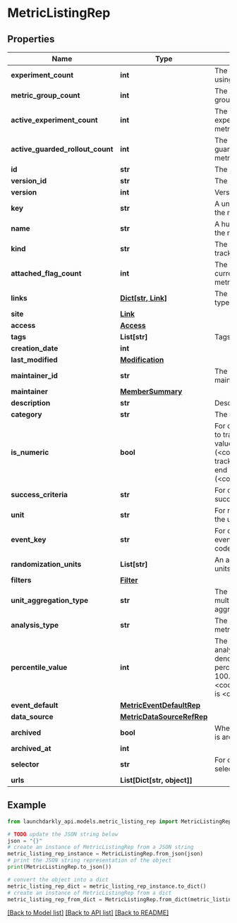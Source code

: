 # MetricListingRep


## Properties

Name | Type | Description | Notes
------------ | ------------- | ------------- | -------------
**experiment_count** | **int** | The number of experiments using this metric | [optional] 
**metric_group_count** | **int** | The number of metric groups using this metric | [optional] 
**active_experiment_count** | **int** | The number of active experiments using this metric | [optional] 
**active_guarded_rollout_count** | **int** | The number of active guarded rollouts using this metric | [optional] 
**id** | **str** | The ID of this metric | 
**version_id** | **str** | The version ID of the metric | 
**version** | **int** | Version of the metric | [optional] 
**key** | **str** | A unique key to reference the metric | 
**name** | **str** | A human-friendly name for the metric | 
**kind** | **str** | The kind of event the metric tracks | 
**attached_flag_count** | **int** | The number of feature flags currently attached to this metric | [optional] 
**links** | [**Dict[str, Link]**](Link.md) | The location and content type of related resources | 
**site** | [**Link**](Link.md) |  | [optional] 
**access** | [**Access**](Access.md) |  | [optional] 
**tags** | **List[str]** | Tags for the metric | 
**creation_date** | **int** |  | 
**last_modified** | [**Modification**](Modification.md) |  | [optional] 
**maintainer_id** | **str** | The ID of the member who maintains this metric | [optional] 
**maintainer** | [**MemberSummary**](MemberSummary.md) |  | [optional] 
**description** | **str** | Description of the metric | [optional] 
**category** | **str** | The category of the metric | [optional] 
**is_numeric** | **bool** | For custom metrics, whether to track numeric changes in value against a baseline (&lt;code&gt;true&lt;/code&gt;) or to track a conversion when an end user takes an action (&lt;code&gt;false&lt;/code&gt;). | [optional] 
**success_criteria** | **str** | For custom metrics, the success criteria | [optional] 
**unit** | **str** | For numeric custom metrics, the unit of measure | [optional] 
**event_key** | **str** | For custom metrics, the event key to use in your code | [optional] 
**randomization_units** | **List[str]** | An array of randomization units allowed for this metric | [optional] 
**filters** | [**Filter**](Filter.md) |  | [optional] 
**unit_aggregation_type** | **str** | The method by which multiple unit event values are aggregated | [optional] 
**analysis_type** | **str** | The method for analyzing metric events | [optional] 
**percentile_value** | **int** | The percentile for the analysis method. An integer denoting the target percentile between 0 and 100. Required when &lt;code&gt;analysisType&lt;/code&gt; is &lt;code&gt;percentile&lt;/code&gt;. | [optional] 
**event_default** | [**MetricEventDefaultRep**](MetricEventDefaultRep.md) |  | [optional] 
**data_source** | [**MetricDataSourceRefRep**](MetricDataSourceRefRep.md) |  | [optional] 
**archived** | **bool** | Whether the metric version is archived | [optional] 
**archived_at** | **int** |  | [optional] 
**selector** | **str** | For click metrics, the CSS selectors | [optional] 
**urls** | **List[Dict[str, object]]** |  | [optional] 

## Example

```python
from launchdarkly_api.models.metric_listing_rep import MetricListingRep

# TODO update the JSON string below
json = "{}"
# create an instance of MetricListingRep from a JSON string
metric_listing_rep_instance = MetricListingRep.from_json(json)
# print the JSON string representation of the object
print(MetricListingRep.to_json())

# convert the object into a dict
metric_listing_rep_dict = metric_listing_rep_instance.to_dict()
# create an instance of MetricListingRep from a dict
metric_listing_rep_from_dict = MetricListingRep.from_dict(metric_listing_rep_dict)
```
[[Back to Model list]](../README.md#documentation-for-models) [[Back to API list]](../README.md#documentation-for-api-endpoints) [[Back to README]](../README.md)


